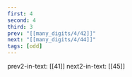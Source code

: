 ```yaml
---
first: 4
second: 4
third: 3
prev: "[[many_digits/4/42]]"
next: "[[many_digits/4/44]]"
tags: [odd]
---
```

prev2-in-text: [[41]]
next2-in-text: [[45]]
